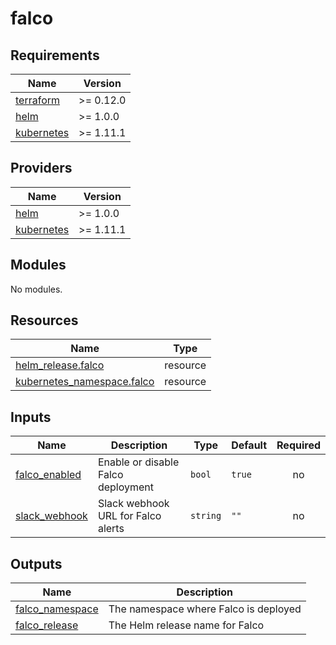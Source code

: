 # falco

<!-- BEGINNING OF PRE-COMMIT-TERRAFORM DOCS HOOK -->
## Requirements

| Name | Version |
|------|---------|
| <a name="requirement_terraform"></a> [terraform](#requirement\_terraform) | >= 0.12.0 |
| <a name="requirement_helm"></a> [helm](#requirement\_helm) | >= 1.0.0 |
| <a name="requirement_kubernetes"></a> [kubernetes](#requirement\_kubernetes) | >= 1.11.1 |

## Providers

| Name | Version |
|------|---------|
| <a name="provider_helm"></a> [helm](#provider\_helm) | >= 1.0.0 |
| <a name="provider_kubernetes"></a> [kubernetes](#provider\_kubernetes) | >= 1.11.1 |

## Modules

No modules.

## Resources

| Name | Type |
|------|------|
| [helm_release.falco](https://registry.terraform.io/providers/hashicorp/helm/latest/docs/resources/release) | resource |
| [kubernetes_namespace.falco](https://registry.terraform.io/providers/hashicorp/kubernetes/latest/docs/resources/namespace) | resource |

## Inputs

| Name | Description | Type | Default | Required |
|------|-------------|------|---------|:--------:|
| <a name="input_falco_enabled"></a> [falco\_enabled](#input\_falco\_enabled) | Enable or disable Falco deployment | `bool` | `true` | no |
| <a name="input_slack_webhook"></a> [slack\_webhook](#input\_slack\_webhook) | Slack webhook URL for Falco alerts | `string` | `""` | no |

## Outputs

| Name | Description |
|------|-------------|
| <a name="output_falco_namespace"></a> [falco\_namespace](#output\_falco\_namespace) | The namespace where Falco is deployed |
| <a name="output_falco_release"></a> [falco\_release](#output\_falco\_release) | The Helm release name for Falco |
<!-- END OF PRE-COMMIT-TERRAFORM DOCS HOOK -->
